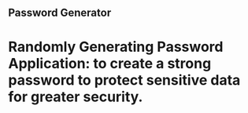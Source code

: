 ## Password Generator

# Randomly Generating Password Application: to create a strong password to protect sensitive data for greater security.

